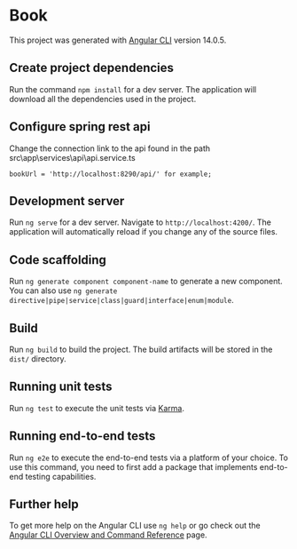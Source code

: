 # Book

This project was generated with [Angular CLI](https://github.com/angular/angular-cli) version 14.0.5.

##  Create project dependencies

Run the command `npm install` for a dev server. The application will download all the dependencies used in the project.

##  Configure spring rest api

Change the connection link to the api found in the path src\app\services\api\api.service.ts
```shell
bookUrl = 'http://localhost:8290/api/' for example;
```

## Development server

Run `ng serve` for a dev server. Navigate to `http://localhost:4200/`. The application will automatically reload if you change any of the source files.

## Code scaffolding

Run `ng generate component component-name` to generate a new component. You can also use `ng generate directive|pipe|service|class|guard|interface|enum|module`.

## Build

Run `ng build` to build the project. The build artifacts will be stored in the `dist/` directory.

## Running unit tests

Run `ng test` to execute the unit tests via [Karma](https://karma-runner.github.io).

## Running end-to-end tests

Run `ng e2e` to execute the end-to-end tests via a platform of your choice. To use this command, you need to first add a package that implements end-to-end testing capabilities.

## Further help

To get more help on the Angular CLI use `ng help` or go check out the [Angular CLI Overview and Command Reference](https://angular.io/cli) page.
